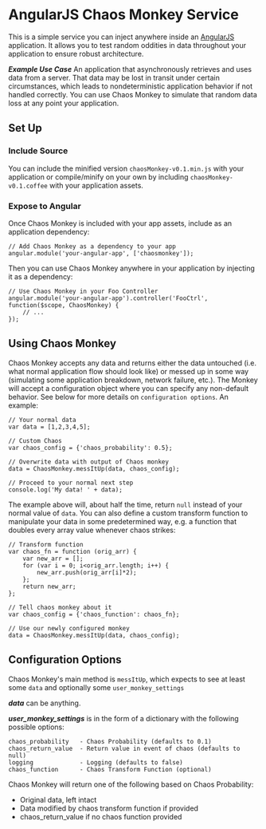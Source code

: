# AngularJS Chaos Monkey Service

This is a simple service you can inject anywhere inside an
[AngularJS](http://www.angularjs.org) application.  It allows you to test
random oddities in data throughout your application to ensure robust architecture.

___Example Use Case___
An application that asynchronously retrieves and uses data from a server. That
data may be lost in transit under certain circumstances, which leads to
nondeterministic application behavior if not handled correctly.  You can use
Chaos Monkey to simulate that random data loss at any point your application.

## Set Up

### Include Source
You can include the minified version `chaosMonkey-v0.1.min.js` with your application
or compile/minify on your own by including `chaosMonkey-v0.1.coffee` with your
application assets.

### Expose to Angular
Once Chaos Monkey is included with your app assets, include as an application
dependency:

	// Add Chaos Monkey as a dependency to your app
	angular.module('your-angular-app', ['chaosmonkey']);

Then you can use Chaos Monkey anywhere in your application by injecting it
as a dependency:

	// Use Chaos Monkey in your Foo Controller
	angular.module('your-angular-app').controller('FooCtrl', function($scope, ChaosMonkey) {
		// ...
	});

## Using Chaos Monkey
Chaos Monkey accepts any data and returns either the data untouched (i.e. what
normal application flow should look like) or messed up in some way (simulating
some application breakdown, network failure, etc.).  The Monkey will accept
a configuration object where you can specify any non-default behavior. See
below for more details on `configuration options`. An example:

	// Your normal data
	var data = [1,2,3,4,5];

	// Custom Chaos
	var chaos_config = {'chaos_probability': 0.5};

	// Overwrite data with output of Chaos monkey
	data = ChaosMonkey.messItUp(data, chaos_config);

	// Proceed to your normal next step
	console.log('My data! ' + data);

The example above will, about half the time, return `null` instead of your
normal value of `data`.  You can also define a custom transform function to
manipulate your data in some predetermined way, e.g. a function that doubles
every array value whenever chaos strikes:

	// Transform function
	var chaos_fn = function (orig_arr) {
		var new_arr = [];
		for (var i = 0; i<orig_arr.length; i++) {
			new_arr.push(orig_arr[i]*2);
		};
		return new_arr;
	};

	// Tell chaos monkey about it
	var chaos_config = {'chaos_function': chaos_fn};

	// Use our newly configured monkey
	data = ChaosMonkey.messItUp(data, chaos_config);

## Configuration Options
Chaos Monkey's main method is `messItUp`, which expects to see at least some
`data` and optionally some `user_monkey_settings`

___data___ can be anything.

___user_monkey_settings___ is in the form of a dictionary with the following
possible options:

	chaos_probability	- Chaos Probability (defaults to 0.1)
	chaos_return_value	- Return value in event of chaos (defaults to null)
	logging				- Logging (defaults to false)
	chaos_function		- Chaos Transform Function (optional)

Chaos Monkey will return one of the following based on Chaos Probability:
- Original data, left intact
- Data modified by chaos transform function if provided
- chaos_return_value if no chaos function provided
